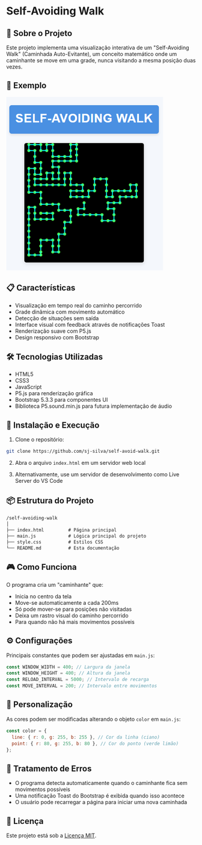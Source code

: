 # Self-Avoiding Walk

## 🚀 Sobre o Projeto

Este projeto implementa uma visualização interativa de um "Self-Avoiding Walk" (Caminhada Auto-Evitante), um conceito matemático onde um caminhante se move em uma grade, nunca visitando a mesma posição duas vezes.

## 📸 Exemplo

![Exemplo do Self-Avoiding Walk em ação](example.png)

## 📋 Características

- Visualização em tempo real do caminho percorrido
- Grade dinâmica com movimento automático
- Detecção de situações sem saída
- Interface visual com feedback através de notificações Toast
- Renderização suave com P5.js
- Design responsivo com Bootstrap

## 🛠️ Tecnologias Utilizadas

- HTML5
- CSS3
- JavaScript
- P5.js para renderização gráfica
- Bootstrap 5.3.3 para componentes UI
- Biblioteca P5.sound.min.js para futura implementação de áudio

## 🔧 Instalação e Execução

1. Clone o repositório:

```bash
git clone https://github.com/sj-silva/self-avoid-walk.git
```

2. Abra o arquivo `index.html` em um servidor web local

3. Alternativamente, use um servidor de desenvolvimento como Live Server do VS Code

## 📦 Estrutura do Projeto

```
/self-avoiding-walk
│
├── index.html         # Página principal
├── main.js            # Lógica principal do projeto
├── style.css          # Estilos CSS
└── README.md          # Esta documentação
```

## 🎮 Como Funciona

O programa cria um "caminhante" que:

- Inicia no centro da tela
- Move-se automaticamente a cada 200ms
- Só pode mover-se para posições não visitadas
- Deixa um rastro visual do caminho percorrido
- Para quando não há mais movimentos possíveis

## ⚙️ Configurações

Principais constantes que podem ser ajustadas em `main.js`:

```javascript
const WINDOW_WIDTH = 400; // Largura da janela
const WINDOW_HEIGHT = 400; // Altura da janela
const RELOAD_INTERVAL = 5000; // Intervalo de recarga
const MOVE_INTERVAL = 200; // Intervalo entre movimentos
```

## 🎨 Personalização

As cores podem ser modificadas alterando o objeto `color` em `main.js`:

```javascript
const color = {
  line: { r: 0, g: 255, b: 255 }, // Cor da linha (ciano)
  point: { r: 80, g: 255, b: 80 }, // Cor do ponto (verde limão)
};
```

## 🚨 Tratamento de Erros

- O programa detecta automaticamente quando o caminhante fica sem movimentos possíveis
- Uma notificação Toast do Bootstrap é exibida quando isso acontece
- O usuário pode recarregar a página para iniciar uma nova caminhada

## 📄 Licença

Este projeto está sob a [Licença MIT](https://opensource.org/licenses/MIT).
